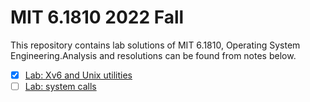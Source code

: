 # MIT 6.1810 2022 Fall

This repository contains lab solutions of MIT 6.1810, Operating System Engineering.Analysis and resolutions can be found from notes below.

- [x] [Lab: Xv6 and Unix utilities](01-util.md)
- [ ] [Lab: system calls](02-system-calls.md)
